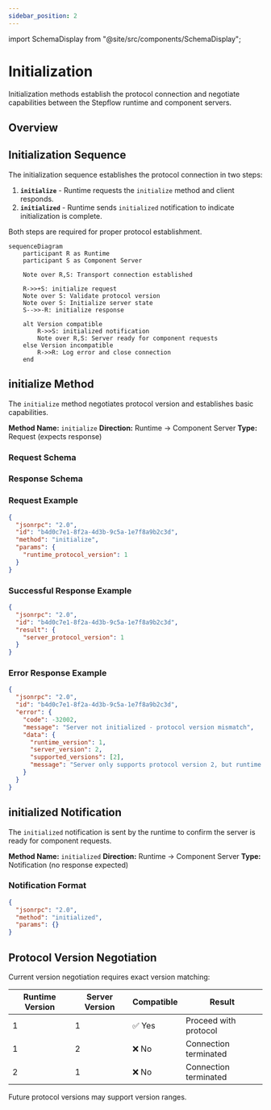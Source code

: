 ```yaml
---
sidebar_position: 2
---
```


import SchemaDisplay from "@site/src/components/SchemaDisplay";

# Initialization

Initialization methods establish the protocol connection and negotiate capabilities between the Stepflow runtime and component servers.

## Overview

## Initialization Sequence

The initialization sequence establishes the protocol connection in two steps:

1. **`initialize`** - Runtime requests the `initialize` method and client responds.
2. **`initialized`** - Runtime sends `initialized` notification to indicate initialization is complete.

Both steps are required for proper protocol establishment.

```mermaid
sequenceDiagram
    participant R as Runtime
    participant S as Component Server

    Note over R,S: Transport connection established

    R->>+S: initialize request
    Note over S: Validate protocol version
    Note over S: Initialize server state
    S-->>-R: initialize response

    alt Version compatible
        R->>S: initialized notification
        Note over R,S: Server ready for component requests
    else Version incompatible
        R->>R: Log error and close connection
    end
```

## initialize Method

The `initialize` method negotiates protocol version and establishes basic capabilities.

**Method Name:** `initialize`
**Direction:** Runtime → Component Server
**Type:** Request (expects response)

### Request Schema

<SchemaDisplay schema="https://stepflow.org/schemas/v1/protocol.json" path="$defs/InitializeParams"/>

### Response Schema

<SchemaDisplay schema="https://stepflow.org/schemas/v1/protocol.json" path="$defs/InitializeResult"/>

### Request Example

```json
{
  "jsonrpc": "2.0",
  "id": "b4d0c7e1-8f2a-4d3b-9c5a-1e7f8a9b2c3d",
  "method": "initialize",
  "params": {
    "runtime_protocol_version": 1
  }
}
```

### Successful Response Example

```json
{
  "jsonrpc": "2.0",
  "id": "b4d0c7e1-8f2a-4d3b-9c5a-1e7f8a9b2c3d",
  "result": {
    "server_protocol_version": 1
  }
}
```

### Error Response Example

```json
{
  "jsonrpc": "2.0",
  "id": "b4d0c7e1-8f2a-4d3b-9c5a-1e7f8a9b2c3d",
  "error": {
    "code": -32002,
    "message": "Server not initialized - protocol version mismatch",
    "data": {
      "runtime_version": 1,
      "server_version": 2,
      "supported_versions": [2],
      "message": "Server only supports protocol version 2, but runtime requested version 1"
    }
  }
}
```

## initialized Notification

The `initialized` notification is sent by the runtime to confirm the server is ready for component requests.

**Method Name:** `initialized`
**Direction:** Runtime → Component Server
**Type:** Notification (no response expected)

### Notification Format

```json
{
  "jsonrpc": "2.0",
  "method": "initialized",
  "params": {}
}
```

## Protocol Version Negotiation

Current version negotiation requires exact version matching:

| Runtime Version | Server Version | Compatible | Result |
|----------------|----------------|------------|---------|
| 1 | 1 | ✅ Yes | Proceed with protocol |
| 1 | 2 | ❌ No | Connection terminated |
| 2 | 1 | ❌ No | Connection terminated |

Future protocol versions may support version ranges.